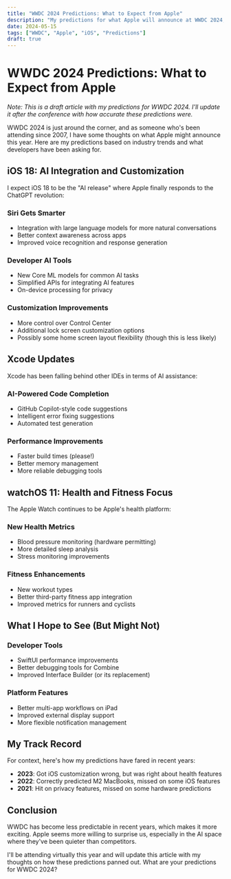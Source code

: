 ```yaml
---
title: "WWDC 2024 Predictions: What to Expect from Apple"
description: "My predictions for what Apple will announce at WWDC 2024, based on industry trends and developer needs."
date: 2024-05-15
tags: ["WWDC", "Apple", "iOS", "Predictions"]
draft: true
---
```


# WWDC 2024 Predictions: What to Expect from Apple

*Note: This is a draft article with my predictions for WWDC 2024. I'll update it after the conference with how accurate these predictions were.*

WWDC 2024 is just around the corner, and as someone who's been attending since 2007, I have some thoughts on what Apple might announce this year. Here are my predictions based on industry trends and what developers have been asking for.

## iOS 18: AI Integration and Customization

I expect iOS 18 to be the "AI release" where Apple finally responds to the ChatGPT revolution:

### Siri Gets Smarter
- Integration with large language models for more natural conversations
- Better context awareness across apps
- Improved voice recognition and response generation

### Developer AI Tools
- New Core ML models for common AI tasks
- Simplified APIs for integrating AI features
- On-device processing for privacy

### Customization Improvements
- More control over Control Center
- Additional lock screen customization options
- Possibly some home screen layout flexibility (though this is less likely)

## Xcode Updates

Xcode has been falling behind other IDEs in terms of AI assistance:

### AI-Powered Code Completion
- GitHub Copilot-style code suggestions
- Intelligent error fixing suggestions
- Automated test generation

### Performance Improvements
- Faster build times (please!)
- Better memory management
- More reliable debugging tools

## watchOS 11: Health and Fitness Focus

The Apple Watch continues to be Apple's health platform:

### New Health Metrics
- Blood pressure monitoring (hardware permitting)
- More detailed sleep analysis
- Stress monitoring improvements

### Fitness Enhancements
- New workout types
- Better third-party fitness app integration
- Improved metrics for runners and cyclists

## What I Hope to See (But Might Not)

### Developer Tools
- SwiftUI performance improvements
- Better debugging tools for Combine
- Improved Interface Builder (or its replacement)

### Platform Features
- Better multi-app workflows on iPad
- Improved external display support
- More flexible notification management

## My Track Record

For context, here's how my predictions have fared in recent years:
- **2023**: Got iOS customization wrong, but was right about health features
- **2022**: Correctly predicted M2 MacBooks, missed on some iOS features
- **2021**: Hit on privacy features, missed on some hardware predictions

## Conclusion

WWDC has become less predictable in recent years, which makes it more exciting. Apple seems more willing to surprise us, especially in the AI space where they've been quieter than competitors.

I'll be attending virtually this year and will update this article with my thoughts on how these predictions panned out. What are your predictions for WWDC 2024?